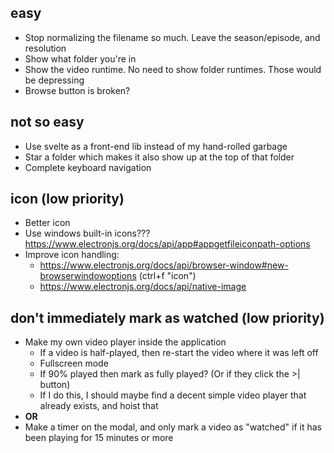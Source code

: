 ## easy
- Stop normalizing the filename so much.  Leave the season/episode, and resolution
- Show what folder you're in
- Show the video runtime. No need to show folder runtimes. Those would be depressing
- Browse button is broken?

## not so easy
- Use svelte as a front-end lib instead of my hand-rolled garbage
- Star a folder which makes it also show up at the top of that folder
- Complete keyboard navigation

## icon (low priority)

- Better icon
- Use windows built-in icons??? https://www.electronjs.org/docs/api/app#appgetfileiconpath-options
- Improve icon handling:
	- https://www.electronjs.org/docs/api/browser-window#new-browserwindowoptions (ctrl+f "icon")
	- https://www.electronjs.org/docs/api/native-image


## don't immediately mark as watched (low priority)

- Make my own video player inside the application
	- If a video is half-played, then re-start the video where it was left off
	- Fullscreen mode
	- If 90% played then mark as fully played? (Or if they click the >| button)
	- If I do this, I should maybe find a decent simple video player that already exists, and hoist that
- **OR**
- Make a timer on the modal, and only mark a video as "watched" if it has been playing for 15 minutes or more
